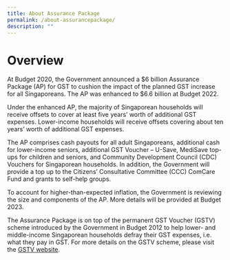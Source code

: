 ```yaml
---
title: About Assurance Package
permalink: /about-assurancepackage/
description: ""
---
```

# Overview 
At Budget 2020, the Government announced a $6 billion Assurance Package (AP) for GST to cushion the impact of the planned GST increase for all Singaporeans. The AP was enhanced to $6.6 billion at Budget 2022. 

Under the enhanced AP, the majority of Singaporean households will receive offsets to cover at least five years’ worth of additional GST expenses. Lower-income households will receive offsets covering about ten years’ worth of additional GST expenses.

The AP comprises cash payouts for all adult Singaporeans, additional cash for lower-income seniors, additional GST Voucher – U-Save, MediSave top-ups for children and seniors, and Community Development Council (CDC) Vouchers for Singaporean households. In addition, the Government will provide a top up to the Citizens’ Consultative Committee (CCC) ComCare Fund and grants to self-help groups.

To account for higher-than-expected inflation, the Government is reviewing the size and components of the AP. More details will be provided at Budget 2023. 

The Assurance Package is on top of the permanent GST Voucher (GSTV) scheme introduced by the Government in Budget 2012 to help lower- and middle-income Singaporean households defray their GST expenses, i.e. what they pay in GST. For more details on the GSTV scheme, please visit the <a class="hyperlink" href="https://www.gstvoucher.gov.sg"> GSTV website</a>.
